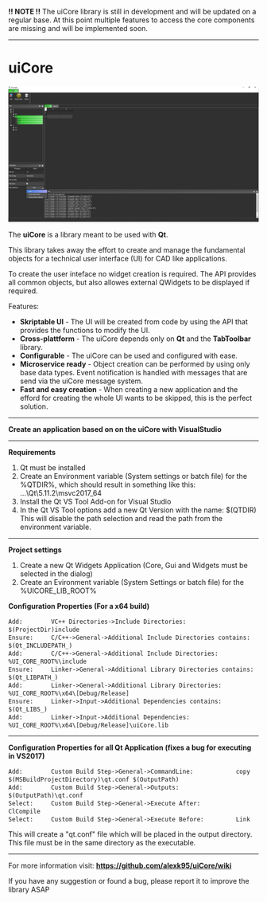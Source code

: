**!! NOTE !!**
The uiCore library is still in development and will be updated on a regular base. At this point multiple features to access the core components are missing and will be implemented soon.

-------------

# **uiCore**

<p align="center">
  <img src="https://github.com/alexk95/uiCore/blob/master/Screenshots/uiCore_ExampleApplication.jpg">
</p>

The **uiCore** is a library meant to be used with **Qt**.

This library takes away the effort to create and manage the fundamental objects for a technical user interface (UI) for CAD like applications.

To create the user inteface no widget creation is required. The API provides all common objects, but also allowes external QWidgets to be displayed if required.

Features:
  - **Skriptable UI** - The UI will be created from code by using the API that provides the functions to modify the UI.
  - **Cross-plattform** - The uiCore depends only on **Qt** and the **TabToolbar** library.
  - **Configurable** - The uiCore can be used and configured with ease.
  - **Microservice ready** - Object creation can be performed by using only base data types. Event notification is handled with messages that are send via the uiCore message system.
  - **Fast and easy creation** - When creating a new application and the efford for creating the whole UI wants to be skipped, this is the perfect solution.

-------------

**Create an application based on on the uiCore with VisualStudio**

-------------

**Requirements**

1) Qt must be installed
2) Create an Environment variable (System settings or batch file) for the %QTDIR%,
	which should result in something like this: ...\Qt\5.11.2\msvc2017_64
3) Install the Qt VS Tool Add-on for Visual Studio
4) In the Qt VS Tool options add a new Qt Version with the name: $(QTDIR)
	This will disable the path selection and read the path from the environment variable.

-------------

**Project settings**

1) Create a new Qt Widgets Application (Core, Gui and Widgets must be selected in the dialog)
2) Create an Evironment variable (System Settings or batch file) for the %UICORE_LIB_ROOT%

**Configuration Properties (For a x64 build)**

	Add:		VC++ Directories->Include Directories:				$(ProjectDir)include
	Ensure:		C/C++->General->Additional Include Directories contains:	$(Qt_INCLUDEPATH_)
	Add:		C/C++->General->Additional Include Directories:			%UI_CORE_ROOT%\include
	Ensure:		Linker->General->Additional Library Directories contains:	$(Qt_LIBPATH_)
	Add:		Linker->General->Additional Library Directories:		%UI_CORE_ROOT%\x64\[Debug/Release]
	Ensure:		Linker->Input->Additional Dependencies contains:		$(Qt_LIBS_)
	Add:		Linker->Input->Additional Dependencies:				%UI_CORE_ROOT%\x64\[Debug/Release]\uiCore.lib

-------------

**Configuration Properties for all Qt Application (fixes a bug for executing in VS2017)**

	Add:		Custom Build Step->General->CommandLine:			copy $(MSBuildProjectDirectory)\qt.conf $(OutputPath)
	Add:		Custom Build Step->General->Outputs:				$(OutputPath)\qt.conf
	Select:		Custom Build Step->General->Execute After:			ClCompile
	Select:		Custom Build Step->General->Execute Before:			Link
This will create a "qt.conf" file which will be placed in the output directory.
This file must be in the same directory as the executable.

-------------

For more information visit: **https://github.com/alexk95/uiCore/wiki**

If you have any suggestion or found a bug, please report it to improve the library ASAP

